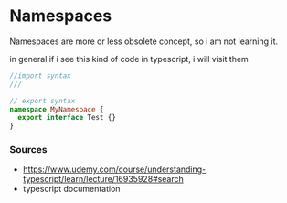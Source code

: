 # Namespaces

Namespaces are more or less obsolete concept, so i am not learning it.

in general if i see this kind of code in typescript, i will visit them

```typescript
//import syntax
///

// export syntax
namespace MyNamespace {
  export interface Test {}
}
```

### Sources

- https://www.udemy.com/course/understanding-typescript/learn/lecture/16935928#search
- typescript documentation

